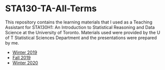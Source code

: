 # STA130-TA-All-Terms

This repository contains the learning materials that I used as a Teaching Assistant for STA130H1: An Introduction to Statistical Reasoning and Data Science at the University of Toronto. Materials used were provided by the U of T Statistical Sciences Department and the presentations were prepared by me.

- [Winter 2019](https://github.com/vivianngo97/STA130-TA-All-Terms/tree/master/2019%20Winter)
- [Fall 2019](https://github.com/vivianngo97/STA130-TA-All-Terms/tree/master/2019%20Fall)
- [Winter 2020](https://github.com/vivianngo97/STA130-TA-All-Terms/tree/master/2020%20Winter)
